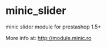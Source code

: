 minic_slider
============

minic slider module for prestashop 1.5+

More info at: http://module.minic.ro
